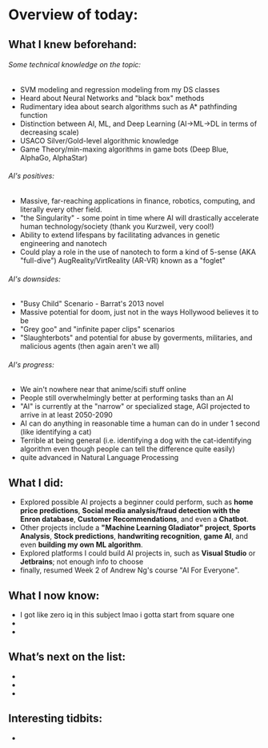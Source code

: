 # Overview of today:
## What I knew beforehand:  
###### Some technical knowledge on the topic:  
- SVM modeling and regression modeling from my DS classes  
- Heard about Neural Networks and "black box" methods  
- Rudimentary idea about search algorithms such as A* pathfinding function  
- Distinction between AI, ML, and Deep Learning (AI->ML->DL in terms of decreasing scale)  
- USACO Silver/Gold-level algorithmic knowledge  
- Game Theory/min-maxing algorithms in game bots (Deep Blue, AlphaGo, AlphaStar)
###### AI's positives:  
- Massive, far-reaching applications in finance, robotics, computing, and literally every other field.  
- "the Singularity" - some point in time where AI will drastically accelerate human technology/society (thank you Kurzweil, very cool!)  
- Ability to extend lifespans by facilitating advances in genetic engineering and nanotech  
- Could play a role in the use of nanotech to form a kind of 5-sense (AKA "full-dive") AugReality/VirtReality (AR-VR) known as a "foglet"  
###### AI's downsides:  
- "Busy Child" Scenario - Barrat's 2013 novel  
- Massive potential for doom, just not in the ways Hollywood believes it to be  
- "Grey goo" and "infinite paper clips" scenarios  
- "Slaughterbots" and potential for abuse by goverments, militaries, and malicious agents (then again aren't we all)  
###### AI's progress:  
- We ain't nowhere near that anime/scifi stuff online  
- People still overwhelmingly better at performing tasks than an AI  
- "AI" is currently at the "narrow" or specialized stage, AGI projected to arrive in at least 2050-2090  
- AI can do anything in reasonable time a human can do in under 1 second (like identifying a cat)  
- Terrible at being general (i.e. identifying a dog with the cat-identifying algorithm even though people can tell the difference quite easily)  
- quite advanced in Natural Language Processing
## What I did:  
- Explored possible AI projects a beginner could perform, such as __home price predictions__, __Social media analysis/fraud detection with the Enron database__, __Customer Recommendations__, and even a __Chatbot__. 
- Other projects include a __"Machine Learning Gladiator" project__, __Sports Analysis__, __Stock predictions__, __handwriting recognition__, __game AI__, and even __building my own ML algorithm__.  
- Explored platforms I could build AI projects in, such as __Visual Studio__ or __Jetbrains__; not enough info to choose
- finally, resumed Week 2 of Andrew Ng's course "AI For Everyone".
## What I now know:
- I got like zero iq in this subject lmao i gotta start from square one
- 
- 
## What’s next on the list:
- 
- 
- 
## Interesting tidbits:
- 

